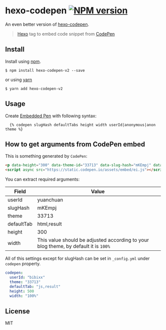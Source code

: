 hexo-codepen [![NPM version][npm-downloads]][npm-url]
================

An even better version of [hexo-codepen][hexo-codepen-link].

> [Hexo] tag to embed code snippet from [CodePen]

## Install

Install using [npm][npm-url].

    $ npm install hexo-codepen-v2 --save

or using [yarn][yarn-url]

    $ yarn add hexo-codepen-v2

## Usage

Create [Embedded Pen] with following syntax:

```
  {% codepen slugHash defaultTabs height width userId|anonymous|anon theme %}
```
## How to get arguments from CodePen embed

This is something generated by `CodePen`:
```html
<p data-height="300" data-theme-id="33713" data-slug-hash="mKEmpj" data-default-tab="html,result" data-user="yuanchuan" data-embed-version="2" data-pen-title="Flow #1" class="codepen">See the Pen <a href="https://codepen.io/yuanchuan/pen/mKEmpj/">Flow #1</a> by yuanchuan (<a href="https://codepen.io/yuanchuan">@yuanchuan</a>) on <a href="https://codepen.io">CodePen</a>.</p>
<script async src="https://static.codepen.io/assets/embed/ei.js"></script>
```
You can extract required arguments:

Field      | Value
-----------|--------
userId     | yuanchuan  
slugHash   | mKEmpj  
theme      | 33713  
defaultTab | html,result
height     | 300
width      | This value should be adjusted according to your blog theme, by default it is `100%`

All of this settings except for slugHash can be set in `_config.yml` under `codepen` property.
```yml
codepen:
  userId: "bibixx"
  theme: "33713"
  defaultTab: "js,result"
  height: 500
  width: "100%"
```

## License
MIT

[homepage]: https://github.com/bibixx/hexo-tag-codepen
[hexo-codepen-link]: https://github.com/maliMirkec/hexo-tag-codepen

[npm-url]: https://npmjs.org/package/hexo-codepen-v2
[npm-downloads]: https://img.shields.io/npm/dt/hexo-codepen-v2.svg

[yarn-url]: https://yarnpkg.com/en/package/hexo-codepen-v2

[Hexo]: http://hexo.io/
[CodePen]: http://codepen.io/
[Embedded Pen]: http://blog.codepen.io/documentation/features/embedded-pens/
